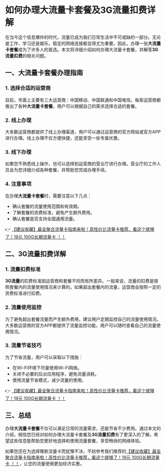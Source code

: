 # 如何办理大流量卡套餐及3G流量扣费详解

在当今这个信息爆炸的时代，流量已成为我们日常生活中不可或缺的一部分。无论是工作、学习还是娱乐，稳定的网络连接都显得尤为重要。因此，办理一张**大流量卡套餐**成为了许多人的首选。本文将详细介绍如何办理大流量卡套餐，并解答**3G流量扣费**的相关问题。

## 一、大流量卡套餐办理指南

### 1. 选择合适的运营商
目前，市面上主要有三大运营商：中国移动、中国联通和中国电信。每家运营商都推出了各种**大流量卡套餐**，用户可以根据自己的需求选择合适的套餐。

### 2. 线上办理
大多数运营商都提供了线上办理渠道，用户可以通过运营商的官方网站或官方APP进行办理。线上办理不仅方便快捷，还能享受一些专属优惠。

### 3. 线下办理
如果您不熟悉线上操作，也可以选择到运营商的营业厅进行办理。营业厅的工作人员会为您详细介绍各种套餐，并帮助您完成办理手续。

### 4. 注意事项
在办理**大流量卡套餐**时，需要注意以下几点：
- 确认套餐的流量使用范围和有效期。
- 了解套餐的资费标准，避免产生额外费用。
- 确认套餐是否支持全国通用流量。

👉 [【建议收藏】最全聚合流量卡指南来啦！高性价比流量卡推荐，看这个就够了！19元 100G长期流量卡 ！！](https://bit.ly/Liuliangka)

## 二、3G流量扣费详解

### 1. 流量扣费标准
**3G流量**的扣费标准因运营商和套餐不同而有所差异。一般来说，流量的扣费是按照套餐内的流量使用情况来计算的。如果超出套餐内的流量，运营商会按照一定的资费标准进行扣费。

### 2. 流量使用监控
为了避免超出套餐流量而产生额外费用，建议用户定期监控自己的流量使用情况。大多数运营商的官方APP都提供了流量监控功能，用户可以随时查看自己的流量使用情况。

### 3. 流量节省技巧
为了节省流量，用户可以采取以下措施：
- 在Wi-Fi环境下尽量使用Wi-Fi网络。
- 关闭不必要的后台应用程序，避免流量消耗。
- 使用流量节省模式，减少流量的使用。

👉 [【建议收藏】最全聚合流量卡指南来啦！高性价比流量卡推荐，看这个就够了！19元 100G长期流量卡 ！！](https://bit.ly/Liuliangka)

## 三、总结

办理**大流量卡套餐**不仅可以满足日常的流量需求，还能节省不少费用。通过本文的介绍，相信您已经对如何办理大流量卡套餐及**3G流量扣费**有了更深入的了解。希望这些信息能帮助您更好地选择和使用流量套餐，享受畅快的网络体验。

如果您还在为选择哪款流量卡而犹豫不决，不妨参考我们推荐的[【建议收藏】最全聚合流量卡指南来啦！高性价比流量卡推荐，看这个就够了！19元 100G长期流量卡 ！！](https://bit.ly/Liuliangka)，让您的流量使用更加经济实惠。